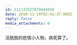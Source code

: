 ```yaml
---
id: 111137527879444550
date: 2010-11-19T02:41:37.000Z
reply: false
media_attachments: 0
---
```


活脱脱的悲情小人物，病死算了。

